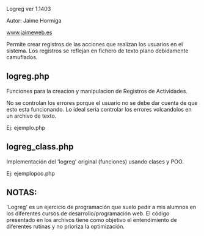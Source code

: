 Logreg ver 1.1403

Autor: Jaime Hormiga

www.jaimeweb.es


Permite crear registros de las acciones que realizan los usuarios en el sistema. Los registros se reflejan en fichero de texto plano debidamente camuflados.

logreg.php
----------

Funciones para la creacion y manipulacion de Registros de Actividades.

No se controlan los errores porque el usuario no se debe dar cuenta de que esto  esta funcionando. Lo ideal seria controlar los errores volcandolos en un archivo de texto.

Ej: ejemplo.php


logreg_class.php
----------------
Implementación del 'logreg' original (funciones) usando clases y POO.

Ej: ejemplopoo.php


NOTAS:
------

'Logreg' es un ejercicio de programación que suelo pedir a mis alumnos en los diferentes cursos de desarrollo/programación web.
El código presentado en los archivos tiene como objetivo el entendimiento de diferentes rutinas y no prioriza la optimización.